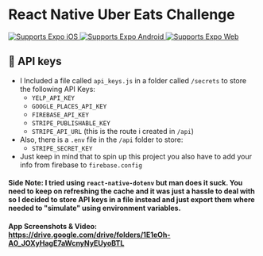
# React Native Uber Eats Challenge

<p>
  <!-- iOS -->
  <a href="https://itunes.apple.com/app/apple-store/id982107779">
    <img alt="Supports Expo iOS" src="https://img.shields.io/badge/iOS-4630EB.svg?style=flat-square&logo=APPLE&labelColor=999999&logoColor=fff" />
  </a>
  <!-- Android -->
  <a href="https://play.google.com/store/apps/details?id=host.exp.exponent&referrer=blankexample">
    <img alt="Supports Expo Android" src="https://img.shields.io/badge/Android-4630EB.svg?style=flat-square&logo=ANDROID&labelColor=A4C639&logoColor=fff" />
  </a>
  <!-- Web -->
  <a href="https://docs.expo.dev/workflow/web/">
    <img alt="Supports Expo Web" src="https://img.shields.io/badge/web-4630EB.svg?style=flat-square&logo=GOOGLE-CHROME&labelColor=4285F4&logoColor=fff" />
  </a>
</p>

## 🔑 API keys
- I Included a file called `api_keys.js` in a folder called `/secrets` to store the following API Keys:
  - `YELP_API_KEY`
  - `GOOGLE_PLACES_API_KEY`
  - `FIREBASE_API_KEY`
  - `STRIPE_PUBLISHABLE_KEY`
  - `STRIPE_API_URL` (this is the route i created in `/api`)
- Also, there is a `.env` file in the `/api` folder to store:
  - `STRIPE_SECRET_KEY`
- Just keep in mind that to spin up this project you also have to add your info from firebase to `firebase.config`

#### Side Note: I tried using `react-native-dotenv` but man does it suck. You need to keep on refreshing the cache and it was just a hassle to deal with so I decided to store API keys in a file instead and just export them where needed to "simulate" using environment variables.

#### App Screenshots & Video: https://drive.google.com/drive/folders/1E1eOh-A0_JOXyHagE7aWcnyNyEUyoBTL
